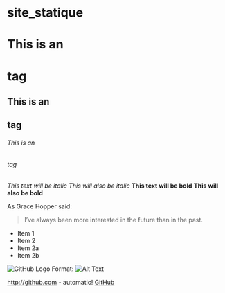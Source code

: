 # site_statique

# This is an <h1> tag
## This is an <h2> tag
###### This is an <h6> tag

*This text will be italic*
_This will also be italic_
**This text will be bold**
__This will also be bold__

As Grace Hopper said:
> I’ve always been more interested
> in the future than in the past.

* Item 1
* Item 2
 * Item 2a
 * Item 2b

 ![GitHub Logo](/images/logo.png)
Format: ![Alt Text](url)

http://github.com - automatic!
[GitHub](http://github.com)